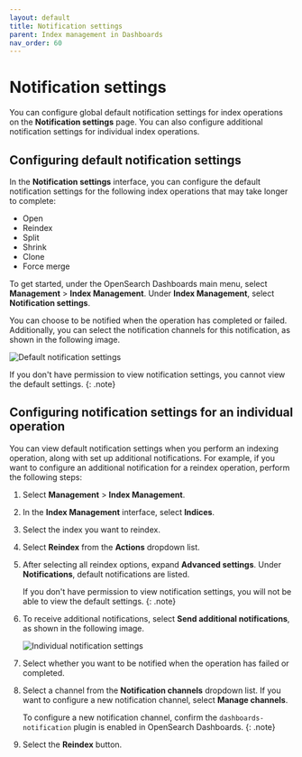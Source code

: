 ```yaml
---
layout: default
title: Notification settings
parent: Index management in Dashboards
nav_order: 60
---
```


# Notification settings

You can configure global default notification settings for index operations on the **Notification settings** page. You can also configure additional notification settings for individual index operations.

## Configuring default notification settings

In the **Notification settings** interface, you can configure the default notification settings for the following index operations that may take longer to complete:

- Open
- Reindex
- Split
- Shrink
- Clone
- Force merge

To get started, under the OpenSearch Dashboards main menu, select **Management** > **Index Management**. Under **Index Management**, select **Notification settings**. 

You can choose to be notified when the operation has completed or failed. Additionally, you can select the notification channels for this notification, as shown in the following image.

![Default notification settings]({{site.url}}{{site.baseurl}}/images/admin-ui-index/notifications.png)

If you don't have permission to view notification settings, you cannot view the default settings. 
{: .note}

## Configuring notification settings for an individual operation

You can view default notification settings when you perform an indexing operation, along with set up additional notifications. For example, if you want to configure an additional notification for a reindex operation, perform the following steps:

1. Select **Management** > **Index Management**.

1. In the **Index Management** interface, select **Indices**.

1. Select the index you want to reindex.

1. Select **Reindex** from the **Actions** dropdown list.

1. After selecting all reindex options, expand **Advanced settings**. Under **Notifications**, default notifications are listed. 
    
    If you don't have permission to view notification settings, you will not be able to view the default settings. 
    {: .note}

1. To receive additional notifications, select **Send additional notifications**, as shown in the following image.

    ![Individual notification settings]({{site.url}}{{site.baseurl}}/images/admin-ui-index/notifications-individual.png)

1. Select whether you want to be notified when the operation has failed or completed.

1. Select a channel from the **Notification channels** dropdown list. If you want to configure a new notification channel, select **Manage channels**.
    
    To configure a new notification channel, confirm the `dashboards-notification` plugin is enabled in OpenSearch Dashboards. 
    {: .note}
    
1. Select the **Reindex** button.
